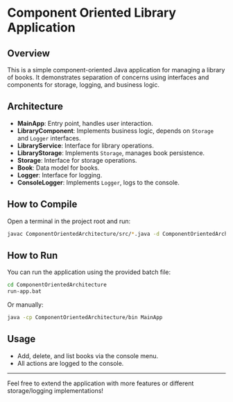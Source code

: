 # Component Oriented Library Application

## Overview
This is a simple component-oriented Java application for managing a library of books. It demonstrates separation of concerns using interfaces and components for storage, logging, and business logic.

## Architecture
- **MainApp**: Entry point, handles user interaction.
- **LibraryComponent**: Implements business logic, depends on `Storage` and `Logger` interfaces.
- **LibraryService**: Interface for library operations.
- **LibraryStorage**: Implements `Storage`, manages book persistence.
- **Storage**: Interface for storage operations.
- **Book**: Data model for books.
- **Logger**: Interface for logging.
- **ConsoleLogger**: Implements `Logger`, logs to the console.

## How to Compile
Open a terminal in the project root and run:
```sh
javac ComponentOrientedArchitecture/src/*.java -d ComponentOrientedArchitecture/bin
```

## How to Run
You can run the application using the provided batch file:
```sh
cd ComponentOrientedArchitecture
run-app.bat
```
Or manually:
```sh
java -cp ComponentOrientedArchitecture/bin MainApp
```

## Usage
- Add, delete, and list books via the console menu.
- All actions are logged to the console.

---
Feel free to extend the application with more features or different storage/logging implementations!
